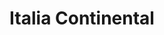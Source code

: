 ﻿---
title: "Italia Continental"
permalink: periodes_694.html
layout: periode
dataInici: 1943-09-03
dataFi: 1945-05-02
sidebar: periodes
pares:
  - 692:
    title: "Campaña de Italia"
    dataInici: "(1943-07-10)"
    dataFi: "(1945-05-02)"

fills:
  - 825:
    title: "Batalla de Montecassino"
    dataInici: "(1944-01-04)"
    dataFi: "(1944-05-19)"

jocsPrincipals:
  - title: "Anzio"
    bggId: 4173
    dataInici: 
    dataFi: 

jocsEscenaris:
  - title: "Avalanche: The Invasion of Italy"
    bggId: 5173
    dataInici: 
    dataFi: 

jocsEpoca:
jocsEpocaEscenaris:
---
